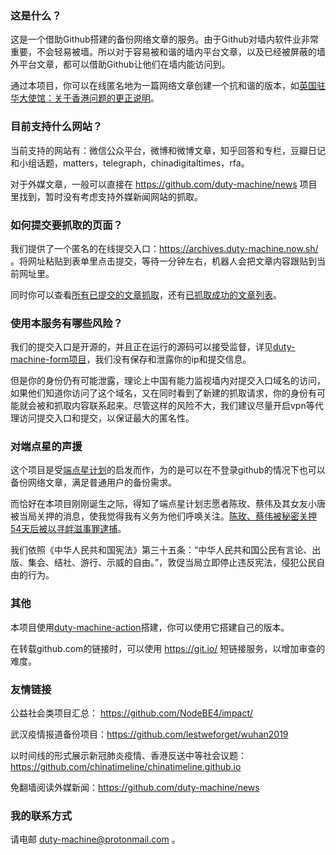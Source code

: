 ### 这是什么？

这是一个借助Github搭建的备份网络文章的服务。由于Github对墙内软件业非常重要，不会轻易被墙。所以对于容易被和谐的墙内平台文章，以及已经被屏蔽的墙外平台文章，都可以借助Github让他们在墙内能访问到。

通过本项目，你可以在线匿名地为一篇网络文章创建一个抗和谐的版本，如[英国驻华大使馆：关于香港问题的更正说明](https://github.com/duty-machine/duty-machine/issues/514)。

### 目前支持什么网站？

当前支持的网站有：微信公众平台，微博和微博文章，知乎回答和专栏，豆瓣日记和小组话题，matters，telegraph，chinadigitaltimes，rfa。

对于外媒文章，一般可以直接在 https://github.com/duty-machine/news 项目里找到，暂时没有考虑支持外媒新闻网站的抓取。

### 如何提交要抓取的页面？

我们提供了一个匿名的在线提交入口：https://archives.duty-machine.now.sh/ 。将网址粘贴到表单里点击提交，等待一分钟左右，机器人会把文章内容跟贴到当前网址里。

同时你可以查看[所有已提交的文章抓取](https://github.com/duty-machine/duty-machine/issues?q=is%3Aclosed+is%3Aopen)，还有[已抓取成功的文章列表](https://github.com/duty-machine/duty-machine/issues?q=label%3Afetched+is%3Aclosed)。

### 使用本服务有哪些风险？

我们的提交入口是开源的，并且正在运行的源码可以接受监督，详见[duty-machine-form项目](https://github.com/duty-machine/duty-machine-form)，我们没有保存和泄露你的ip和提交信息。

但是你的身份仍有可能泄露，理论上中国有能力监视墙内对提交入口域名的访问，如果他们知道你访问了这个域名，又在同时看到了新建的抓取请求，你的身份有可能就会被和抓取内容联系起来。尽管这样的风险不大，我们建议尽量开启vpn等代理访问提交入口和提交，以保证最大的匿名性。

### 对端点星的声援

这个项目是受[端点星计划](https://github.com/Terminus2049/Terminus2049.github.io)的启发而作，为的是可以在不登录github的情况下也可以备份网络文章，满足普通用户的备份需求。

而恰好在本项目刚刚诞生之际，得知了端点星计划志愿者陈玫、蔡伟及其女友小唐被当局关押的消息，使我觉得我有义务为他们呼唤关注。[陈玫、蔡伟被秘密关押54天后被以寻衅滋事罪逮捕](https://github.com/duty-machine/duty-machine/issues/223)。

我们依照《中华人民共和国宪法》第三十五条：“中华人民共和国公民有言论、出版、集会、结社、游行、示威的自由。”，敦促当局立即停止违反宪法，侵犯公民自由的行为。

### 其他

本项目使用[duty-machine-action](https://github.com/duty-machine/duty-machine-action)搭建，你可以使用它搭建自己的版本。

在转载github.com的链接时，可以使用 https://git.io/ 短链接服务，以增加审查的难度。

### 友情链接

公益社会类项目汇总： https://github.com/NodeBE4/impact/

武汉疫情报道备份项目：https://github.com/lestweforget/wuhan2019

以时间线的形式展示新冠肺炎疫情、香港反送中等社会议题：https://github.com/chinatimeline/chinatimeline.github.io

免翻墙阅读外媒新闻：https://github.com/duty-machine/news

### 我的联系方式

请电邮 duty-machine@protonmail.com 。
